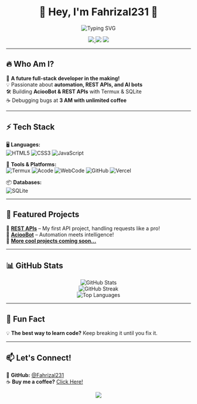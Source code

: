 <!-- 🚀 WELCOME -->
<h1 align="center">🚀 Hey, I'm Fahrizal231 👋</h1>

<p align="center">
  <img src="https://readme-typing-svg.demolab.com?font=Fira+Code&size=22&pause=1000&color=0EF9F9&center=true&vCenter=true&width=600&lines=Full-stack+Newbie+%7C+Always+Learning;Building+REST+APIs+%7C+Bot+Automation;Debugging+Like+a+Pro+%F0%9F%94%A5;Code%2C+Deploy%2C+Repeat!+%F0%9F%9A%80" alt="Typing SVG" />
</p>

<p align="center">
  <a href="https://github.com/Fahrizal231">
    <img src="https://img.shields.io/badge/GitHub-Fahrizal231-181717?style=for-the-badge&logo=github&logoColor=white" />
  </a>
  <img src="https://img.shields.io/badge/Code-Newbie-blue?style=for-the-badge&logo=visualstudiocode&logoColor=white" />
  <img src="https://img.shields.io/badge/Power-Coffee%20%26%20Debugging-252525?style=for-the-badge&logo=coffee" />
</p>

---

## 🔥 Who Am I?  
🚀 **A future full-stack developer in the making!**  
💡 Passionate about **automation, REST APIs, and AI bots**  
🛠 Building **AciooBot & REST APIs** with Termux & SQLite  
☕ Debugging bugs at **3 AM with unlimited coffee**  

---

## ⚡ Tech Stack  
🖥 **Languages:**  
![HTML5](https://img.shields.io/badge/-HTML5-E34F26?style=for-the-badge&logo=html5&logoColor=white)
![CSS3](https://img.shields.io/badge/-CSS3-1572B6?style=for-the-badge&logo=css3)
![JavaScript](https://img.shields.io/badge/-JavaScript-F7DF1E?style=for-the-badge&logo=javascript&logoColor=black)

🔧 **Tools & Platforms:**  
![Termux](https://img.shields.io/badge/-Termux-000000?style=for-the-badge&logo=termux&logoColor=white)
![Acode](https://img.shields.io/badge/-Acode-0081CB?style=for-the-badge&logo=android&logoColor=white)
![WebCode](https://img.shields.io/badge/-WebCode-32A2E3?style=for-the-badge&logo=codeigniter)
![GitHub](https://img.shields.io/badge/-GitHub-181717?style=for-the-badge&logo=github)
![Vercel](https://img.shields.io/badge/-Vercel-000000?style=for-the-badge&logo=vercel&logoColor=white)

📦 **Databases:**  
![SQLite](https://img.shields.io/badge/-SQLite-003B57?style=for-the-badge&logo=sqlite&logoColor=white)

---

## 🚀 Featured Projects  
🎯 **[REST APIs](#)** – My first API project, handling requests like a pro!  
🤖 **[AciooBot](#)** – Automation meets intelligence!  
📡 **[More cool projects coming soon...](#)**  

---

## 📊 GitHub Stats  
<p align="center">
  <img src="https://github-readme-stats.vercel.app/api?username=Fahrizal231&show_icons=true&theme=tokyonight" alt="GitHub Stats" />
  <br/>
  <img src="https://github-readme-streak-stats.herokuapp.com/?user=Fahrizal231&theme=tokyonight" alt="GitHub Streak" />
  <br/>
  <img src="https://github-readme-stats.vercel.app/api/top-langs/?username=Fahrizal231&layout=compact&theme=tokyonight" alt="Top Languages" />
</p>

---

## 🚀 Fun Fact  
💡 **The best way to learn code?** Keep breaking it until you fix it.  

---

## 📫 Let's Connect!  
📌 **GitHub:** [@Fahrizal231](https://github.com/Fahrizal231)  
☕ **Buy me a coffee?** [Click Here!](#)  

<p align="center">
  <img src="https://img.shields.io/badge/Keep%20Coding-%F0%9F%94%A5-blue?style=for-the-badge" />
</p>
